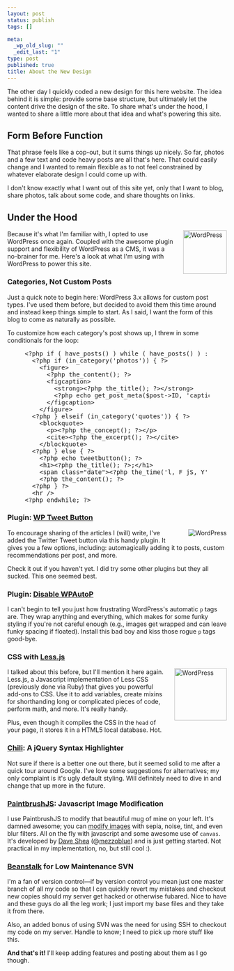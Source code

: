 ```yaml
--- 
layout: post
status: publish
tags: []

meta: 
  _wp_old_slug: ""
  _edit_last: "1"
type: post
published: true
title: About the New Design
---
```

<p>The other day I quickly coded a new design for this here website. The idea behind it is simple: provide some base structure, but ultimately let the content drive the design of the site. To share what's under the hood, I wanted to share a little more about that idea and what's powering this site.</p>

<h2>Form Before Function</h2>
<p>That phrase feels like a cop-out, but it sums things up nicely. So far, photos and a few text and code heavy posts are all that's here. That could easily change and I wanted to remain flexible as to not feel constrained by whatever elaborate design I could come up with.</p>

<p>I don't know exactly what I want out of this site yet, only that I want to blog, share photos, talk about some code, and share thoughts on links.</p>

<h2>Under the Hood</h2>

<a target="_blank" href="http://wordpress.org"><img src="http://www.markdotto.com/wp-content/uploads/2010/09/wordpress-logo-notext-rgb.png" alt="WordPress" style="width: 100px; float: right; margin: 0 0 15px 20px;" /></a>

<p>Because it's what I'm familiar with, I opted to use WordPress once again. Coupled with the awesome plugin support and flexibility of WordPress as a CMS, it was a no-brainer for me. Here's a look at what I'm using with WordPress to power this site.</p>

<h3>Categories, Not Custom Posts</h3>
<p>Just a quick note to begin here: WordPress 3.x allows for custom post types. I've used them before, but decided to avoid them this time around and instead keep things simple to start. As I said, I want the form of this blog to come as naturally as possible.</p>

<p>To customize how each category's post shows up, I threw in some conditionals for the loop:</p>

<figure>
<pre class="php">
&lt;?php if ( have_posts() ) while ( have_posts() ) : the_post(); ?&gt;
  &lt;?php if (in_category('photos')) { ?&gt;
    &lt;figure&gt;
      &lt;?php the_content(); ?&gt;
      &lt;figcaption&gt;
        &lt;strong&gt;&lt;?php the_title(); ?&gt;&lt;/strong&gt;
        &lt;?php echo get_post_meta($post-&gt;ID, 'caption', true) ?&gt;
      &lt;/figcaption&gt;
    &lt;/figure&gt;
  &lt;?php } elseif (in_category('quotes')) { ?&gt;
    &lt;blockquote&gt;
      &lt;p&gt;&lt;?php the_concept(); ?&gt;&lt;/p&gt;
      &lt;cite&gt;&lt;?php the_excerpt(); ?&gt;&lt;/cite&gt;
    &lt;/blockquote&gt;
  &lt;?php } else { ?&gt;
    &lt;?php echo tweetbutton(); ?&gt;
    &lt;h1&gt;&lt;?php the_title(); ?&gt;;&lt;/h1&gt;
    &lt;span class="date"&gt;&lt;?php the_time('l, F jS, Y') ?&gt;&lt;/span&gt;
    &lt;?php the_content(); ?&gt;
  &lt;?php } ?&gt;
  &lt;hr /&gt;
&lt;?php endwhile; ?&gt;
</pre>
</figure>

<h3>Plugin: <a target="_blank" href="http://wordpress.org/extend/plugins/wp-tweet-button/">WP Tweet Button</a></h3>

<a target="_blank" href="http://wordpress.org/extend/plugins/wp-tweet-button/"><img src="http://www.markdotto.com/wp-content/uploads/2010/09/tweetv.png" alt="WordPress" style="float: right; margin: 0 0 15px 20px;" /></a>

<p>To encourage sharing of the articles I (will) write, I've added the Twitter Tweet button via this handy plugin. It gives you a few options, including: automagically adding it to posts, custom recommendations per post, and more.</p>

<p>Check it out if you haven't yet. I did try some other plugins but they all sucked. This one seemed best.</p>

<h3>Plugin: <a target="_blank" href="http://urbangiraffe.com/plugins/disable-wpautop/">Disable WPAutoP</a></h3>

<p>I can't begin to tell you just how frustrating WordPress's automatic <code>p</code> tags are. They wrap anything and everything, which makes for some funky styling if you're not careful enough (e.g., images get wrapped and can leave funky spacing if floated). Install this bad boy and kiss those rogue <code>p</code> tags good-bye.</p>

<h3>CSS with <a target="_blank" href="http://github.com/cloudhead/less.js">Less.js</a></h3>

<a target="_blank" href="http://github.com/cloudhead/less.js"><img src="http://www.markdotto.com/wp-content/uploads/2010/09/less-css-logo.png" alt="WordPress" style="width: 120px; float: right; margin: 0 0 15px 20px;" /></a>

<p>I talked about this before, but I'll mention it here again. Less.js, a Javascript implementation of Less CSS (previously done via Ruby) that gives you powerful add-ons to CSS. Use it to add variables, create mixins for shorthanding long or complicated pieces of code, perform math, and more. It's really handy.</p>

<p>Plus, even though it compiles the CSS in the <code>head</code> of your page, it stores it in a HTML5 local database. Hot.</p>

<h3><a target="_blank" href="http://plugins.jquery.com/project/chili">Chili</a>: A jQuery Syntax Highlighter</h3>

<p>Not sure if there is a better one out there, but it seemed solid to me after a quick tour around Google. I've love some suggestions for alternatives; my only complaint is it's ugly default styling. Will definitely need to dive in and change that up more in the future.</p>

<h3><a target="_blank" href="http://mezzoblue.github.com/PaintbrushJS/">PaintbrushJS</a>: Javascript Image Modification</h3>

<p>I use PaintbrushJS to modify that beautiful mug of mine on your left. It's damned awesome; you can <a target="_blank" href="http://mezzoblue.github.com/PaintbrushJS/demo/">modify images</a> with sepia, noise, tint, and even blur filters. All on the fly with javascript and some awesome use of <code>canvas</code>. It's developed by <a target="_blank" href="http://mezzoblue.com">Dave Shea</a> (@<a target="_blank" href="http://twitter.com/mezzoblue">mezzoblue</a>) and is just getting started. Not practical in my implementation, no, but still cool :).</p>

<h3><a target="_blank" href="https://beanstalkapp.com/">Beanstalk</a> for Low Maintenance SVN</h3>

<p>I'm a fan of version control&mdash;if by version control you mean just one master branch of all my code so that I can quickly revert my mistakes and checkout new copies should my server get hacked or otherwise fubared. Nice to have and these guys do all the leg work; I just import my base files and they take it from there.</p>

<p>Also, an added bonus of using SVN was the need for using SSH to checkout my code on my server. Handle to know; I need to pick up more stuff like this.</p>

<p><strong>And that's it!</strong> I'll keep adding features and posting about them as I go though.</p>
